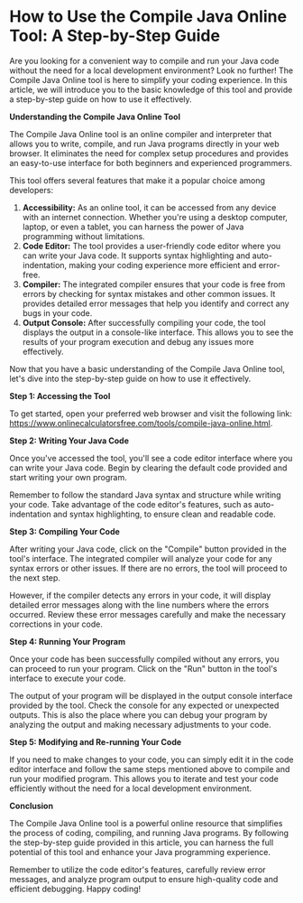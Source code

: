 How to Use the Compile Java Online Tool: A Step-by-Step Guide
=============================================================

Are you looking for a convenient way to compile and run your Java code without the need for a local development environment? Look no further! The Compile Java Online tool is here to simplify your coding experience. In this article, we will introduce you to the basic knowledge of this tool and provide a step-by-step guide on how to use it effectively.

**Understanding the Compile Java Online Tool**

The Compile Java Online tool is an online compiler and interpreter that allows you to write, compile, and run Java programs directly in your web browser. It eliminates the need for complex setup procedures and provides an easy-to-use interface for both beginners and experienced programmers.

This tool offers several features that make it a popular choice among developers:

1. **Accessibility:** As an online tool, it can be accessed from any device with an internet connection. Whether you're using a desktop computer, laptop, or even a tablet, you can harness the power of Java programming without limitations.
2. **Code Editor:** The tool provides a user-friendly code editor where you can write your Java code. It supports syntax highlighting and auto-indentation, making your coding experience more efficient and error-free.
3. **Compiler:** The integrated compiler ensures that your code is free from errors by checking for syntax mistakes and other common issues. It provides detailed error messages that help you identify and correct any bugs in your code.
4. **Output Console:** After successfully compiling your code, the tool displays the output in a console-like interface. This allows you to see the results of your program execution and debug any issues more effectively.

Now that you have a basic understanding of the Compile Java Online tool, let's dive into the step-by-step guide on how to use it effectively.

**Step 1: Accessing the Tool**

To get started, open your preferred web browser and visit the following link: <https://www.onlinecalculatorsfree.com/tools/compile-java-online.html>.

**Step 2: Writing Your Java Code**

Once you've accessed the tool, you'll see a code editor interface where you can write your Java code. Begin by clearing the default code provided and start writing your own program.

Remember to follow the standard Java syntax and structure while writing your code. Take advantage of the code editor's features, such as auto-indentation and syntax highlighting, to ensure clean and readable code.

**Step 3: Compiling Your Code**

After writing your Java code, click on the "Compile" button provided in the tool's interface. The integrated compiler will analyze your code for any syntax errors or other issues. If there are no errors, the tool will proceed to the next step.

However, if the compiler detects any errors in your code, it will display detailed error messages along with the line numbers where the errors occurred. Review these error messages carefully and make the necessary corrections in your code.

**Step 4: Running Your Program**

Once your code has been successfully compiled without any errors, you can proceed to run your program. Click on the "Run" button in the tool's interface to execute your code.

The output of your program will be displayed in the output console interface provided by the tool. Check the console for any expected or unexpected outputs. This is also the place where you can debug your program by analyzing the output and making necessary adjustments to your code.

**Step 5: Modifying and Re-running Your Code**

If you need to make changes to your code, you can simply edit it in the code editor interface and follow the same steps mentioned above to compile and run your modified program. This allows you to iterate and test your code efficiently without the need for a local development environment.

**Conclusion**

The Compile Java Online tool is a powerful online resource that simplifies the process of coding, compiling, and running Java programs. By following the step-by-step guide provided in this article, you can harness the full potential of this tool and enhance your Java programming experience.

Remember to utilize the code editor's features, carefully review error messages, and analyze program output to ensure high-quality code and efficient debugging. Happy coding!